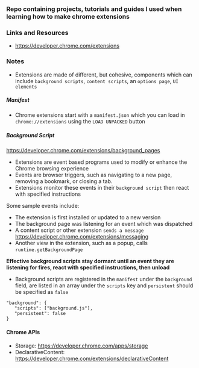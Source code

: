 ### Repo containing projects, tutorials and guides I used when learning how to make chrome extensions

### Links and Resources

- https://developer.chrome.com/extensions


### Notes

- Extensions are made of different, but cohesive, components which can include `background scripts`, `content scripts`, an `options page`, `UI elements`

##### Manifest

- Chrome extensions start with a `manifest.json` which you can load in `chrome://extensions` using the `LOAD UNPACKED` button

##### Background Script

https://developer.chrome.com/extensions/background_pages


- Extensions are event based programs used to modify or enhance the Chrome browsing experience
- Events are browser triggers, such as navigating to a new page, removing a bookmark, or closing a tab.
- Extensions monitor these events in their `background script` then react with specified instructions


Some sample events include:

- The extension is first installed or updated to a new version
- The background page was listening for an event which was dispatched
- A content script or other extension `sends a message` https://developer.chrome.com/extensions/messaging
- Another view in the extension, such as a popup, calls `runtime.getBackgroundPage`

**Effective background scripts stay dormant until an event they are listening for fires, react with specified instructions, then unload**

- Background scripts are registered in the `manifest` under the `background` field, are listed in an array under the `scripts` key and `persistent` should be specified as `false`

```
"background": {
   "scripts": ["background.js"],
   "persistent": false
}
```

#### Chrome APIs

- Storage: https://developer.chrome.com/apps/storage
- DeclarativeContent: https://developer.chrome.com/extensions/declarativeContent
